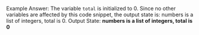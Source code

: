 Example Answer: 
The variable `total` is initialized to 0. Since no other variables are affected by this code snippet, the output state is: numbers is a list of integers, total is 0.
Output State: **numbers is a list of integers, total is 0**